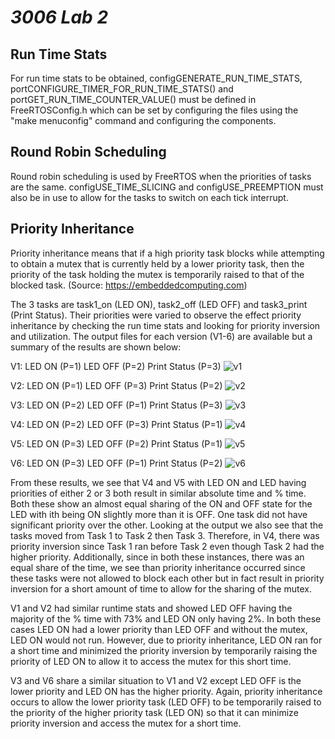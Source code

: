 # _3006 Lab 2_

## Run Time Stats

For run time stats to be obtained, configGENERATE_RUN_TIME_STATS, portCONFIGURE_TIMER_FOR_RUN_TIME_STATS() and portGET_RUN_TIME_COUNTER_VALUE() must be defined in FreeRTOSConfig.h which can be set by configuring the files using the "make menuconfig" command and configuring the components.

## Round Robin Scheduling

Round robin scheduling is used by FreeRTOS when the priorities of tasks are the same. configUSE_TIME_SLICING and configUSE_PREEMPTION must also be in use to allow for the tasks to switch on each tick interrupt.

## Priority Inheritance 

Priority inheritance means that if a high priority task blocks while attempting to obtain a mutex that is currently held by a lower priority task, then the priority of the task holding the mutex is temporarily raised to that of the blocked task. (Source: https://embeddedcomputing.com)

The 3 tasks are task1_on (LED ON), task2_off (LED OFF) and task3_print (Print Status). Their priorities were varied to observe the effect priority inheritance by checking the run time stats and looking for priority inversion and utilization. The output files for each version (V1-6) are available but a summary of the results are shown below:

V1: LED ON (P=1) LED OFF (P=2) Print Status (P=3)
![v1](https://user-images.githubusercontent.com/113147843/201496965-bafe8580-bf8f-4350-a18c-7d5d75e2f7c4.JPG)

V2: LED ON (P=1) LED OFF (P=3) Print Status (P=2)
![v2](https://user-images.githubusercontent.com/113147843/201497045-99a998f5-6c90-490b-b185-3b71f14e37a6.JPG)

V3: LED ON (P=2) LED OFF (P=1) Print Status (P=3)
![v3](https://user-images.githubusercontent.com/113147843/201497049-5bb53fa1-577f-4412-b88b-9bffd710ed58.JPG)

V4: LED ON (P=2) LED OFF (P=3) Print Status (P=1)
![v4](https://user-images.githubusercontent.com/113147843/201497054-99ff3057-969e-48b5-8c17-96c715c61c17.JPG)

V5: LED ON (P=3) LED OFF (P=2) Print Status (P=1)
![v5](https://user-images.githubusercontent.com/113147843/201497062-7b002d8b-4182-42ee-b1c5-dc1a5c937f14.JPG)

V6: LED ON (P=3) LED OFF (P=1) Print Status (P=2)
![v6](https://user-images.githubusercontent.com/113147843/201497064-6abd31d3-32e7-4530-a045-15229da404ed.JPG)

From these results, we see that V4 and V5 with LED ON and LED having priorities of either 2 or 3 both result in similar absolute time and % time. Both these show an almost equal sharing of the ON and OFF state for the LED with ith being ON slightly more than it is OFF. One task did not have significant priority over the other. Looking at the output we also see that the tasks moved from Task 1 to Task 2 then Task 3. Therefore, in V4, there was priority inversion since Task 1 ran before Task 2 even though Task 2 had the higher priority. Additionally, since in both these instances, there was an equal share of the time, we see than priority inheritance occurred since these tasks were not allowed to block each other but in fact result in priority inversion for a short amount of time to allow for the sharing of the mutex.

V1 and V2 had similar runtime stats and showed LED OFF having the majority of the % time with 73% and LED ON only having 2%. In both these cases LED ON had a lower priority than LED OFF and without the mutex, LED ON would not run. However, due to priority inheritance, LED ON ran for a short time and minimized the priority inversion by temporarily raising the priority of LED ON to allow it to access the mutex for this short time. 

V3 and V6 share a similar situation to V1 and V2 except LED OFF is the lower priority and LED ON has the higher priority. Again, priority inheritance occurs to allow the lower priority task (LED OFF) to be temporarily raised to the priority of the higher priority task (LED ON) so that it can minimize priority inversion and access the mutex for a short time.

